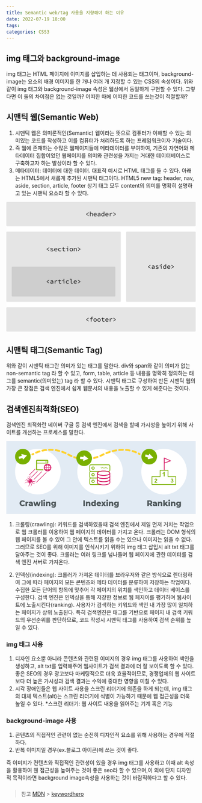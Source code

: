 ```yaml
---
title: Semantic web/tag 사용을 지향해야 하는 이유
date: 2022-07-19 18:00
tags:
categories: CSS3
---
```


## img 태그와 background-image

img 태그는 HTML 페이지에 이미지를 삽입하는 데 사용되는 태그이며, background-image는 요소의 배경 이미지를 한 개나 여러 개 지정할 수 있는 CSS의 속성이다.
위와 같이 img 태그와 background-image 속성은 웹상에서 동일하게 구현할 수 있다. 그렇다면 이 둘의 차이점은 없는 것일까? 어떠한 때에 어떠한 코드를 쓰는것이 적절할까?

## 시맨틱 웹(Semantic Web)

1. 시맨틱 웹은 의미론적인(Semantic) 웹이라는 뜻으로 컴퓨터가 이해할 수 있는 의미있는 코드를 작성하고 이를 컴퓨터가 처리하도록 하는 프레임워크이자 기술이다.
2. 즉 웹에 존재하는 수많은 웹페이지들에 메타데이터를 부여하여, 기존의 자연어와 메타데이터 집합이었던 웹페이지를 의미와 관련성을 가지는 거대한 데이터베이스로 구축하고자 하는 발상이라 할 수 있다.
3. 메타데이터: 데이터에 대한 데이터. 대표적 예시로 HTML 태그를 들 수 있다. 아래는 HTML5에서 새롭게 추가된 시맨틱 태그이다.
   HTML5 new tag: header, nav, aside, section, article, footer
   상기 태그 모두 content의 의미를 명확히 설명하고 있는 시맨틱 요소라 할 수 있다.

![시맨틱웹](../images/building-structure0719.png)

## 시맨틱 태그(Semantic Tag)

위와 같이 시맨틱 태그란 의미가 있는 태그를 말한다. div와 span와 같이 의미가 없는 non-semantic tag 라 할 수 있고, form, table, article 등 내용을 명확히 정의하는 태그를 semantic(의미있는) tag 라 할 수 있다. 시맨틱 태그로 구성하여 만든 시맨틱 웹의 가장 큰 장점은 검색 엔진에서 쉽게 웹문서의 내용을 노출할 수 있게 해준다는 것이다.

## 검색엔진최적화(SEO)

검색엔진 최적화란 네이버 구글 등 검색 엔진에서 검색을 할때 가시성을 높이기 위해 사이트를 개선하는 프로세스를 말한다.

![검색엔진최적화](../images/SEO0719.png)

1. 크롤링(crawling): 키워드를 검색하였을때 검색 엔진에서 제일 먼저 거치는 작업으로 웹 크롤러를 이용하여 웹 페이지의 데이터를 가지고 온다. 크롤러는 DOM 형식의 웹 페이지를 볼 수 있어 그 안에 텍스트를 읽을 수는 있으나 이미지는 읽을 수 없다. 그러므로
   SEO를 위해 이미지를 인식시키기 위하여 img 태그 삽입시 alt txt 태그를 달아주는 것이 좋다. 크롤러는 여러 링크를 넘나들며 웹 페이지에 관한 데이터를 검색 엔진 서버로 가져온다.

2. 인덱싱(indexing): 크롤러가 가져온 데이터를 브라우저와 같은 방식으로 렌더링하여 그에 따라 페이지의 모든 콘텐츠와 메타 데이터를 분류하여 저장하는 작업이다. 수집한 모든 단어의 항목에 맞추어 각 페이지의 위치를 색인하고 데이터 베이스를 구성한다. 검색 엔진은 인덱싱을 통해 저장한 정보로 웹 페지이를 평가하며 웹사이트에 노출시킨다(ranking). 사용자가 검색하는 키워드와 색인 내 가장 많이 일치하는 페이지가 상위 노출된다. 특히 검색엔진은 태그를 기반으로 페이지 내 검색 키워드의 우선순위를 판단하므로, 코드 작성시 시맨틱 태그를 사용하여 검색 순위를 높일 수 있다.

### img 태그 사용

1. 디자인 요소뿐 아니라 콘텐츠와 관련된 이미지의 경우 img 태그를 사용하여 색인을 생성하고, alt txt를 입력해주어 웹사이트가 검색 결과에 더 잘 보이도록 할 수 있다.좋은 SEO의 경우 광고보다 마케팅적으로 더욱 효율적이므로, 경쟁업체의 웹 사이트보다 더 높은 가시성과 검색 결과는 수익에 중대한 영향을 미칠 수 있다.
2. 시각 장애인들은 웹 사이트 사용을 스크린 리더기에 의존을 하게 되는데, img 태그의 대체 텍스트(alt)는 스크린 리더기에 식별이 가능하기 때문에 웹 접근성을 더욱 높일 수 있다. \*스크린 리더기: 웹 사이트 내용을 읽어주는 기계 혹은 기능

### background-image 사용

1. 콘텐츠의 직접적인 관련이 없는 순전히 디자인적 요소를 위해 사용하는 경우에 적절하다.
2. 반복 이미지일 경우(ex.블로그 아이콘)에 쓰는 것이 좋다.

즉 이미지가 컨텐츠와 직접적인 관련성이 있을 경우 img 태그를 사용하고 이때 alt 속성을 활용하여 웬 접근성을 높여주는 것이 좋은 seo라 할 수 있으며,이 외에 단지 디자인적 목적이라면 background image속성을 사용하는 것이 바람직하다고 할 수 있다.

###

> 참고
> [MDN](https://developer.mozilla.org/ko/docs/Glossary/SEO) > [keywordhero](https://searchengineland.com/guide/what-is-seo)
